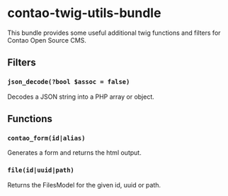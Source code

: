 # contao-twig-utils-bundle

This bundle provides some useful additional twig functions and filters for Contao Open Source CMS.

## Filters

### `json_decode(?bool $assoc = false)`
Decodes a JSON string into a PHP array or object.

## Functions

### `contao_form(id|alias)`
Generates a form and returns the html output.

### `file(id|uuid|path)`
Returns the FilesModel for the given id, uuid or path.
